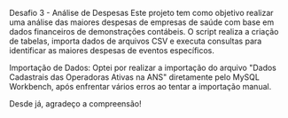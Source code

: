 Desafio 3 - Análise de Despesas
Este projeto tem como objetivo realizar uma análise das maiores despesas de empresas de saúde com base em dados financeiros de demonstrações contábeis. O script realiza a criação de tabelas, importa dados de arquivos CSV e executa consultas para identificar as maiores despesas de eventos específicos.

Importação de Dados:
Optei por realizar a importação do arquivo "Dados Cadastrais das Operadoras Ativas na ANS" diretamente pelo MySQL Workbench, após enfrentar vários erros ao tentar a importação manual. 

Desde já, agradeço a compreensão!

